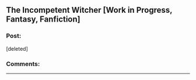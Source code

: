 ## The Incompetent Witcher [Work in Progress, Fantasy, Fanfiction]

### Post:

[deleted]

### Comments:

---

